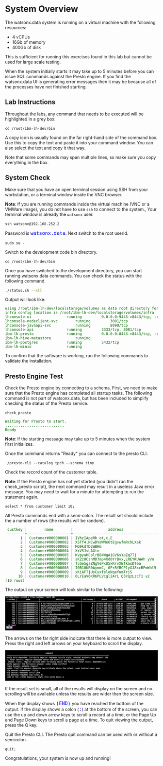 # System Overview

The watsonx.data system is running on a virtual machine with the following resources:

   * 4 vCPUs
   * 16Gb of memory
   * 400Gb of disk

This is sufficient for running this exercises found in this lab but cannot be used for large scale testing. 

When the system initially starts it may take up to 5 minutes before you can issue SQL commands against the Presto engine. If you find the watsonx.data UI is generating error messages then it may be because all of the processes have not finished starting.

## Lab Instructions
Throughout the labs, any command that needs to be executed will be highlighted in a grey box:
```
cd /root/ibm-lh-dev/bin
```
A copy icon is usually found on the far right-hand side of the command box. Use this to copy the text and paste it into your command window. You can also select the text and copy it that way. 

Note that some commands may span multiple lines, so make sure you copy everything in the box. 

## System Check

Make sure that you have an open terminal session using SSH from your workstation, or a terminal window inside the VNC browser. 

**Note**: If you are running commands inside the virtual machine (VNC or a VMWare image), you do not have to use `ssh` to connect to the system., Your terminal window is already the `watsonx` user.

```
ssh watsonx@192.168.252.2
```
Password is <code style="color:blue;font-size:medium;">watsonx.data</code>.
Next switch to the root userid.
```
sudo su -
```

Switch to the development code bin directory.
```
cd /root/ibm-lh-dev/bin
```

Once you have switched to the development directory, you can start running watsonx.data commands. You can check the status with the following command.
```bash
./status.sh --all
```
Output will look like:
<pre style="font-size: small; color: darkgreen; overflow: scroll"">
using /root/ibm-lh-dev/localstorage/volumes as data root directory for user: root/1001 
infra config location is /root/ibm-lh-dev/localstorage/volumes/infra
lhconsole-ui				running			0.0.0.0:9443->8443/tcp, :::9443->8443/tcp
lhconsole-nodeclient-svc		running			3001/tcp
lhconsole-javaapi-svc			running			8090/tcp
lhconsole-api				running			3333/tcp, 8081/tcp
ibm-lh-presto				running			0.0.0.0:8443->8443/tcp, :::8443->8443/tcp
ibm-lh-hive-metastore			running			
ibm-lh-postgres				running			5432/tcp
ibm-lh-minio				running			
</pre>

To confirm that the software is working, run the following commands to validate the installation.

## Presto Engine Test
Check the Presto engine by connecting to a schema. First, we need to make sure that the Presto engine has completed all startup tasks. The following command is not part of watsonx.data, but has been included to simplify checking the status of the Presto service.
```
check_presto
```
<pre style="font-size: small; color: darkgreen">
Waiting for Presto to start.
...........................
Ready
</pre>

**Note**: If the starting message may take up to 5 minutes when the system first initializes. 

Once the command returns "Ready" you can connect to the presto CLI.
```
./presto-cli --catalog tpch --schema tiny
```
Check the record count of the customer table. 

**Note**: If the Presto engine has not yet started (you didn't run the check_presto script), the next command may result in a useless Java error message. You may need to wait for a minute for attempting to run the statement again.
```
select * from customer limit 10;
```

All Presto commands end with a semi-colon. The result set should include the a number of rows (the results will be random).

<pre style="font-size: small; color: darkgreen; overflow: auto">
 custkey |        name        |                address                | nationkey |      phone      | acctbal | mktsegment |                                                      comment                                                      
---------+--------------------+---------------------------------------+-----------+-----------------+---------+------------+-------------------------------------------------------------------------------------------------------------------
       1 | Customer#000000001 | IVhzIApeRb ot,c,E                     |        15 | 25-989-741-2988 |  711.56 | BUILDING   | to the even, regular platelets. regular, ironic epitaphs nag e                                                    
       2 | Customer#000000002 | XSTf4,NCwDVaWNe6tEgvwfmRchLXak        |        13 | 23-768-687-3665 |  121.65 | AUTOMOBILE | l accounts. blithely ironic theodolites integrate boldly: caref                                                   
       3 | Customer#000000003 | MG9kdTD2WBHm                          |         1 | 11-719-748-3364 | 7498.12 | AUTOMOBILE |  deposits eat slyly ironic, even instructions. express foxes detect slyly. blithely even accounts abov            
       4 | Customer#000000004 | XxVSJsLAGtn                           |         4 | 14-128-190-5944 | 2866.83 | MACHINERY  |  requests. final, regular ideas sleep final accou                                                                 
       5 | Customer#000000005 | KvpyuHCplrB84WgAiGV6sYpZq7Tj          |         3 | 13-750-942-6364 |  794.47 | HOUSEHOLD  | n accounts will have to unwind. foxes cajole accor                                                                
       6 | Customer#000000006 | sKZz0CsnMD7mp4Xd0YrBvx,LREYKUWAh yVn  |        20 | 30-114-968-4951 | 7638.57 | AUTOMOBILE | tions. even deposits boost according to the slyly bold packages. final accounts cajole requests. furious          
       7 | Customer#000000007 | TcGe5gaZNgVePxU5kRrvXBfkasDTea        |        18 | 28-190-982-9759 | 9561.95 | AUTOMOBILE | ainst the ironic, express theodolites. express, even pinto beans among the exp                                    
       8 | Customer#000000008 | I0B10bB0AymmC, 0PrRYBCP1yGJ8xcBPmWhl5 |        17 | 27-147-574-9335 | 6819.74 | BUILDING   | among the slyly regular theodolites kindle blithely courts. carefully even theodolites haggle slyly along the ide 
       9 | Customer#000000009 | xKiAFTjUsCuxfeleNqefumTrjS            |         8 | 18-338-906-3675 | 8324.07 | FURNITURE  | r theodolites according to the requests wake thinly excuses: pending requests haggle furiousl                     
      10 | Customer#000000010 | 6LrEaV6KR6PLVcgl2ArL Q3rqzLzcT1 v2    |         5 | 15-741-346-9870 | 2753.54 | HOUSEHOLD  | es regular deposits haggle. fur                                                                                   
(10 rows)
</pre>

The output on your screen will look similar to the following:

![Browser](wxd-images/presto-output.png)

The arrows on the far right side indicate that there is more output to view. Press the right and left arrows on your keyboard to scroll the display.

![Browser](wxd-images/presto-scroll.png)

If the result set is small, all of the results will display on the screen and no scrolling will be available unless the results are wider than the screen size. 

When thje display shows <code style="color:blue;font-size:medium;">(END)</code> you have reached the bottom of the output. If the display shows a colon (<code style="color:blue;font-size:medium;">:</code>) at the bottom of the screen, you can use the up and down arrow keys to scroll a record at a time, or the Page Up and Page Down keys to scroll a page at a time. To quit viewing the output, press the Q key.

Quit the Presto CLI. The Presto quit command can be used with or without a semicolon.
```
quit;
```

Congratulations, your system is now up and running!